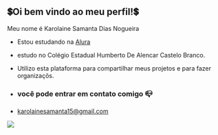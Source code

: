 ## 💲Oi bem vindo ao meu perfil!💲

Meu nome é Karolaine Samanta Dias Nogueira

- Estou estudando na [Alura ](https://www.Alura.com.br)
- estudo no Colégio Estadual Humberto De Alencar Castelo Branco.
- Utilizo esta plataforma para compartilhar meus projetos e  para fazer organizaçõs.

- ### você pode entrar em contato comigo 📪 

 - karolainesamanta15@gmail.com



![](https://media1.tenor.com/m/3D1C5I4742sAAAAC/cristiano-ronaldo-ronaldo.gif)

